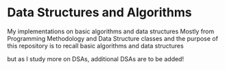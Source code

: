 # Data Structures and Algorithms

My implementations on basic algorithms and data structures
Mostly from Programming Methodology and Data Structure classes and the purpose of this repository is to recall basic algorithms and data structures

but as I study more on DSAs, additional DSAs are to be added!